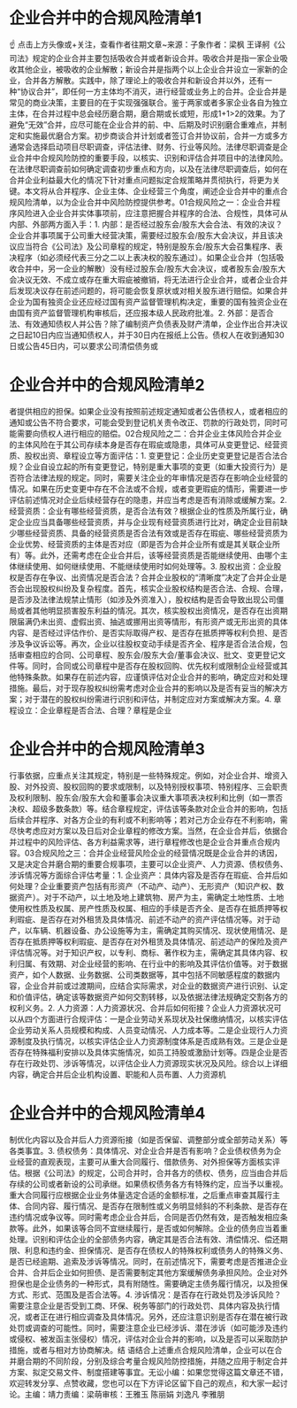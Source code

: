 # 企业合并中的合规风险清单1

☝ 点击上方头像或+关注，查看作者往期文章~来源：子象作者：梁枫 王译舸《公司法》规定的企业合并主要包括吸收合并或者新设合并。吸收合并是指一家企业吸收其他企业，被吸收的企业解散；新设合并是指两个以上企业合并设立一家新的企业，合并各方解散。实践中，除了理论上的吸收合并和新设合并以外，还有一种“协议合并”，即任何一方主体均不消灭，进行经营或业务上的合并。企业合并是常见的商业决策，主要目的在于实现强强联合。鉴于两家或者多家企业各自为独立主体，在合并过程中总会经历磨合期，磨合期或长或短，形成1+1>2的效果。为了避免“无效”合并，应尽可能在企业合并的前、中、后期及时识别磨合重难点，并制定和实施最优磨合方案。初步商谈合并计划或者签订合并协议前，合并一方或多方通常会选择启动项目尽职调查，评估法律、财务、行业等风险。法律尽职调查是企业合并中合规风险防控的重要手段，以核实、识别和评估合并项目中的法律风险。在法律尽职调查前如何确定调查初步重点和方向，以及在法律尽职调查后，如何在合并企业利益最大化的情况下针对重点问题拟定合规策略并贯彻执行，将更为关键。本文将从合并程序、企业主体、企业经营三个角度，阐述企业合并中的重点合规风险清单，以为企业合并中风险防控提供参考。01合规风险之一：企业合并程序风险进入企业合并实体事项前，应注意把握合并程序的合法、合规性，具体可从内部、外部两方面入手：1. 内部：是否经过股东会/股东大会合法、有效的决议？企业合并事项属于公司重大经营决策，需要经过股东会/股东大会决议，并且该决议应当符合《公司法》及公司章程的规定，特别是股东会/股东大会召集程序、表决程序（如必须经代表三分之二以上表决权的股东通过）。如果企业合并（包括吸收合并中，另一企业的解散）没有经过股东会/股东大会决议，或者股东会/股东大会决议无效、不成立或存在重大瑕疵被撤销，将无法进行企业合并，或者企业合并后发现决议存在前述问题的，将可能会恢复原状或对相关股东进行赔偿。如果合并企业为国有独资企业还应经过国有资产监督管理机构决定，重要的国有独资企业在由国有资产监督管理机构审核后，还应报本级人民政府批准。2. 外部：是否合法、有效通知债权人并公告？除了编制资产负债表及财产清单，企业作出合并决议之日起10日内应当通知债权人，并于30日内在报纸上公告。债权人在收到通知30日或公告45日内，可以要求公司清偿债务或

# 企业合并中的合规风险清单2

者提供相应的担保。如果企业没有按照前述规定通知或者公告债权人，或者相应的通知或公告不符合要求，可能会受到登记机关责令改正、罚款的行政处罚，同时可能需要向债权人进行相应的赔偿。02合规风险之二：合并企业主体风险合并企业的主体风险在于其公司存续本身是否存在瑕疵或隐患，具体可从变更登记、经营资质、股权出资、章程设立等方面评估：1. 变更登记：企业历史变更登记是否合法合规？企业自设立起的所有变更登记，特别是重大事项的变更（如重大投资行为）是否符合法律法规的规定。同时，需要关注企业的年审情况是否存在影响企业经营的情况。如果在历史变更中存在不合法或不合规，或者变更瑕疵的情形，需要进一步评估前述情况对企业后续经营存在的隐患，并应当考虑是否有消除或缓解方案。2. 经营资质：企业有哪些经营资质，是否合法有效？根据企业的性质及所属行业，确定企业应当具备哪些经营资质，并与企业现有经营资质进行比对，确定企业目前缺少哪些经营资质、具备的经营资质是否合法有效或是否存在瑕疵、哪些经营资质为企业优势、经营资质的主体是否对应（即是否为合并企业所有或是其关联企业所有）等。此外，还需考虑在企业合并后，该等经营资质是否能继续使用、由哪个主体继续使用、如何继续使用、不能继续使用时如何处理等。3. 股权出资：企业股权是否存在争议、出资情况是否合法？合并企业股权的“清晰度”决定了合并企业是否会出现股权纠纷及复杂程度。首先，核实企业股权结构是否合法、合规、合理，是否涉及法律法规禁止情形（如涉及外资准入），股权结构是否会导致出现公司僵局或者其他明显损害股东利益的情况。其次，核实股权出资情况，是否存在出资期限届满仍未出资、虚假出资、抽逃或挪用出资等情形，有形资产或无形出资的具体内容、是否经过评估作价、是否实际取得产权、是否存在抵质押等权利负担、是否涉及争议诉讼等。再次，企业以往股权变动手续是否齐全、程序是否合法合规，包括审查相应的合同、公司章程、股东会/股东大会/董事会决议、批文、变更登记文件等。同时，合同或公司章程中是否存在股权回购、优先权利或限制企业经营或其他特殊条款。如果存在前述内容，应谨慎评估对企业合并的影响，确定应对和处理措施。最后，对于现存股权纠纷需考虑对企业合并的影响以及是否有妥当的解决方案；对于潜在的股权纠纷需进行识别和评估，并制定应对方案或解决方案。4. 章程设立：企业章程是否合法、合理？章程是企业

# 企业合并中的合规风险清单3

行事依据，应重点关注其规定，特别是一些特殊规定。例如，对企业合并、增资入股、对外投资、股权回购的要求或限制，以及特别授权事项、特别程序、三会职责及权利限制、股东会/股东大会和董事会决议重大事项表决权利和比例（如一票否决权、超级多数条款）等。结合章程规定，评估该等条款对企业合并的影响，包括后续合并程序、对各方企业的有利或不利影响等；若对己方企业存在不利影响，需尽快考虑应对方案以及日后对企业章程的修改方案。当然，在企业合并后，依据合并过程中的风险评估、各方利益需求等，进行章程修改也是企业合并重点合规内容。03合规风险之三：合并企业经营风险企业的经营情况既是企业合并的诱因，又是决定合并磨合期的重要合规事项，主要可以企业资产、人力资源、债权债务、涉诉情况等方面综合评估考量：1. 企业资产：具体内容及是否存在瑕疵、合并后如何处理？企业重要资产包括有形资产（不动产、动产）、无形资产（知识产权、数据资产）。对于不动产，以土地及地上建筑物、房产为主，需确定土地性质、土地使用权性质及权属、房产性质及权属、相应的手续是否齐全、是否存在抵质押等权利瑕疵、是否存在对外租赁及具体情况、前述不动产的资产评估情况等。对于动产，以车辆、机器设备、办公设施等为主，需确定其购买情况、现状使用情况、是否存在抵质押等权利瑕疵、是否存在对外租赁及具体情况、前述动产的保险及资产评估情况等。对于知识产权，以专利、商标、著作权为主，需确定其具体内容、权利归属、有效期、对企业经营的影响、在行业中的影响及其评估价值等。对于数据资产，如个人数据、业务数据、公司类数据等，其中包括不同敏感程度的数据内容，企业合并前或过渡期间，应结合实际需求，对企业的数据资产进行识别、认定和价值评估，确定该等数据资产如何交割转移，以及依据法律法规确定交割各方的权利义务。2. 人力资源：人力资源状况、合并后如何衔接？企业人力资源状况可以从四个方面进行合规评估：一是企业劳动关系现状及社保缴纳情况，以核实评估企业劳动关系人员规模和构成、人员变动情况、人力成本等。二是企业现行人力资源制度及执行情况，以核实评估企业人力资源制度体系是否成熟有效。三是企业是否存在特殊福利安排以及具体实施情况，如员工持股或激励计划等。四是企业是否存在行政处罚、涉诉等情况，以评估企业人力资源现实状况及风险。综合以上详细内容，确定合并后企业机构设置、职能和人员布置、人力资源机

# 企业合并中的合规风险清单4

制优化内容以及合并后人力资源衔接（如是否保留、调整部分或全部劳动关系）等各类事宜。3. 债权债务：具体情况、对企业合并是否有影响？企业债权债务为企业经营的直观表现，主要可从重大合同履行、借款债务、对外担保等方面核实评估。根据《公司法》的规定，公司合并时，合并各方的债权、债务，应当由合并后存续的公司或者新设的公司承继。如果债权债务各方有特殊约定，应当予以重视。重大合同履行应根据企业业务体量选定合适的金额标准，之后重点审查其履行主体、合同内容、履行情况、是否存在限制性或义务明显倾斜的不利条款、是否存在违约情况或争议等。同时需考虑企业合并后，合同是否仍然有效，是否触发相应条款等。此外，如果该等合同不宜继续履行，是否或如何解除。企业的债务应当着重处理。识别和评估企业的全部债务内容，确定其是否合法有效、清偿情况、偿还期限、利息和违约金、担保情况、是否存在债权人的特殊权利或债务人的特殊义务、是否已经逾期、追索及涉诉等情况。同时，在前述情况下，需要考虑是否推进企业合并、合并后企业如何担债、是否需要制定其他方案缓解债务承担风险。企业对外担保也是企业债务的一种形式，具有附随性。需要确定主债务履行情况，以及担保方式、形式、范围及是否合法等。4. 涉诉情况：是否存在行政处罚及涉诉风险？需要注意企业是否受到工商、环保、税务等部门的行政处罚、具体内容及执行情况，或者正在进行相应调查及具体情况。另外，还应注意识别是否存在潜在被行政处罚或调查的可能性。同时，需要注意企业已经涉诉、潜在涉诉（如可能涉及违约或侵权、被发函主张侵权）情况，评估对企业合并的影响，以及是否可以采取防护措施，或者与相对方协商解决。结 语结合上述重点合规风险清单，企业可以在合并磨合期的不同阶段，分别及综合考量合规风险防控措施，并随之应用于制定合并方案、拟定交易文件、制度搭建等事宜。无讼小编：如果您觉得这篇文章还不错，欢迎转发分享、点赞收藏，您也可以在下方评论区留下自己的观点，和大家一起讨论。主编：靖力责编：梁萌审核：王雅玉 陈丽娟 刘逸凡 李雅朋

